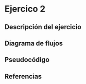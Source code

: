 <div align="justify">

# Ejercico 2

<!-- Recuerda que

## 1. Subtítulo tarea

### 1.1 Subtítulo de la tarea

-- Incluir imagenes

<div align="center">
    <img src="images/diagrama-flujo.png"/> 
</div>

-->

## Descripción del ejercicio

## Diagrama de flujos

## Pseudocódigo

## Referencias


</div>